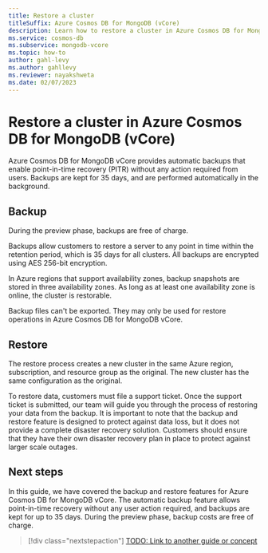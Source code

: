 ```yaml
---
title: Restore a cluster
titleSuffix: Azure Cosmos DB for MongoDB (vCore)
description: Learn how to restore a cluster in Azure Cosmos DB for MongoDB vCore.
ms.service: cosmos-db
ms.subservice: mongodb-vcore
ms.topic: how-to
author: gahl-levy
ms.author: gahllevy
ms.reviewer: nayakshweta
ms.date: 02/07/2023
---
```


# Restore a cluster in Azure Cosmos DB for MongoDB (vCore)

Azure Cosmos DB for MongoDB vCore provides automatic backups that enable point-in-time recovery (PITR) without any action required from users. Backups are kept for 35 days, and are performed automatically in the background.

## Backup

During the preview phase, backups are free of charge.

Backups allow customers to restore a server to any point in time within the retention period, which is 35 days for all clusters. All backups are encrypted using AES 256-bit encryption.

In Azure regions that support availability zones, backup snapshots are stored in three availability zones. As long as at least one availability zone is online, the cluster is restorable.

Backup files can't be exported. They may only be used for restore operations in Azure Cosmos DB for MongoDB vCore.

## Restore

The restore process creates a new cluster in the same Azure region, subscription, and resource group as the original. The new cluster has the same configuration as the original.

To restore data, customers must file a support ticket. Once the support ticket is submitted, our team will guide you through the process of restoring your data from the backup. It is important to note that the backup and restore feature is designed to protect against data loss, but it does not provide a complete disaster recovery solution. Customers should ensure that they have their own disaster recovery plan in place to protect against larger scale outages.

## Next steps

In this guide, we have covered the backup and restore features for Azure Cosmos DB for MongoDB vCore. The automatic backup feature allows point-in-time recovery without any user action required, and backups are kept for up to 35 days. During the preview phase, backup costs are free of charge.

> [!div class="nextstepaction"]
> [TODO: Link to another guide or concept](about:blank)
